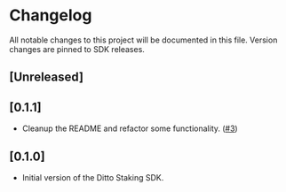 # Changelog

All notable changes to this project will be documented in this file.
Version changes are pinned to SDK releases.

## [Unreleased]

## [0.1.1]

- Cleanup the README and refactor some functionality. ([#3](https://github.com/ditto-research/ditto-staking-sdk/pull/3))

## [0.1.0]

- Initial version of the Ditto Staking SDK.
